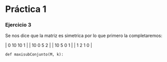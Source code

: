 # Práctica 1

### Ejercicio 3
Se nos dice que la matriz es simetrica por lo que primero la completaremos:

| 0 10 10 1 |
| 10 0 5 2 |
| 10 5 0 1 |
| 1 2 1 0 |

    def maxisubConjunto(M, k):
        
